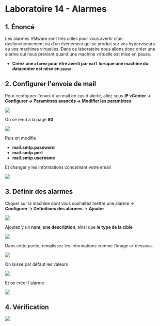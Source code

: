 # Laboratoire 14 - Alarmes

## 1. Énoncé

Les alarmes VMware sont très utiles pour vous avertir d’un dysfonctionnement ou d’un événement qui se produit sur vos hyperviseurs ou vos machines virtuelles. Dans ce laboratoire nous allons donc créer une alarme qui nous prévient quand une machine virtuelle est mise en pause.

* **Créez une `alarme` pour être averti par `mail` lorsque une machine du datacenter est mise en `pause`.**

## 2. Configurer l'envoie de mail

Pour configurer l'envoi d'un mail en cas d'alerte, allez sous **IP vCenter -> Configurer -> Paramètres avancés -> Modifier les paramètres**

![](../.gitbook/assets/Tlo8rtiMah.gif)

On se rend à la page **80**

![](<../.gitbook/assets/image (31).png>)

Puis on modifie

* **mail.smtp.password**
* **mail.smtp.port**
* **mail.smtp.username**

Et changer y les informations concernant votre email

![](<../.gitbook/assets/image (53).png>)

## 3. Définir des alarmes

Cliquer sur la machine dont vous souhaitez mettre une alarme -> **Configurer -> Définitions des alarmes** -> **Ajouter**

![](../.gitbook/assets/3JqUZ95J0B.gif)

Ajoutez y un **nom**, **une description**, ainsi que **le type de la cible**

![](../.gitbook/assets/0EyByvj2df.gif)

Dans cette partie, remplissez les informations comme l'image ci-dessous.

![](<../.gitbook/assets/image (2).png>)

On laisse par défaut les valeurs

![](<../.gitbook/assets/image (14).png>)

Et on créer l'alarme

![](<../.gitbook/assets/image (58).png>)

## 4. Vérification

![](<../.gitbook/assets/image (28).png>)
